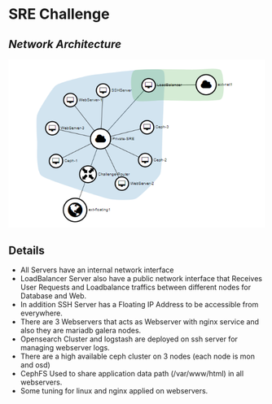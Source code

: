# SRE Challenge

## _Network Architecture_
![](https://raw.githubusercontent.com/srkaviani/SRE-Challenge/master/arch1.PNG)

## Details

- All Servers have an internal network interface
- LoadBalancer Server also have a public network interface that Receives User Requests and Loadbalance traffics between different nodes for Database and Web. 
- In addition SSH Server has a Floating IP Address to be accessible from everywhere.
- There are 3 Webservers that acts as Webserver with nginx service and also they are mariadb galera nodes.
- Opensearch Cluster and logstash are deployed on ssh server for managing webserver logs.
- There are a high available ceph cluster on 3 nodes (each node is mon and osd)
- CephFS Used to share application data path (/var/www/html) in all webservers.
- Some tuning for linux and nginx applied on webservers.
